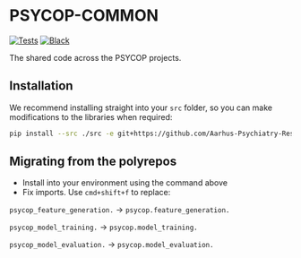 # PSYCOP-COMMON

<!-- [![PyPI](https://img.shields.io/pypi/v/psycop-common.svg)][pypi status] -->
<!-- [![Python Version](https://img.shields.io/pypi/pyversions/psycop-common)][pypi status] -->
[![Tests](https://github.com/Aarhus-Psychiatry-Research/psycop-common/actions/workflows/tests.yml/badge.svg)][tests]
[![Black](https://img.shields.io/badge/code%20style-black-000000.svg)][black]

[pypi status]: https://pypi.org/project/psycop-common/
[tests]: https://github.com/Aarhus-Psychiatry-Research/psycop-common/actions?workflow=Tests
[black]: https://github.com/psf/black


<!-- start short-description -->

The shared code across the PSYCOP projects.

<!-- end short-description -->

## Installation

We recommend installing straight into your `src` folder, so you can make modifications to the libraries when required:

```bash
pip install --src ./src -e git+https://github.com/Aarhus-Psychiatry-Research/psycop-common#egg=psycop
```

## Migrating from the polyrepos
* Install into your environment using the command above
* Fix imports. Use `cmd+shift+f` to replace:

`psycop_feature_generation.` -> `psycop.feature_generation.`

`psycop_model_training.` -> `psycop.model_training.`

`psycop_model_evaluation.` -> `psycop.model_evaluation.`

<!--
To see more examples, see the [documentation].

# 📖 Documentation

| Documentation         |                                                          |
| --------------------- | -------------------------------------------------------- |
| 🔧 **[Installation]**  | Installation instructions on how to install this package |
| 📖 **[Documentation]** | A minimal and developing documentation                   |
| 👩‍💻 **[Tutorials]**     | Tutorials for using this package                         |
| 🎛️ **[API Reference]** | API reference for this package                           |
| 📚 **[FAQ]**           | Frequently asked questions                               |


# 💬 Where to ask questions

| Type                           |                        |
| ------------------------------ | ---------------------- |
| 📚 **FAQ**                      | [FAQ]                  |
| 🚨 **Bug Reports**              | [GitHub Issue Tracker] |
| 🎁 **Feature Requests & Ideas** | [GitHub Issue Tracker] |
| 👩‍💻 **Usage Questions**          | [GitHub Discussions]   |
| 🗯 **General Discussion**       | [GitHub Discussions]   |

[Documentation]: https://Aarhus-Psychiatry-Research.github.io/psycop-common/index.html
[Installation]: https://Aarhus-Psychiatry-Research.github.io/psycop-common/installation.html
[Tutorials]: https://Aarhus-Psychiatry-Research.github.io/psycop-common/tutorials.html
[API Reference]: https://Aarhus-Psychiatry-Research.github.io/psycop-common/references.html
[FAQ]: https://Aarhus-Psychiatry-Research.github.io/psycop-common/faq.html
[github issue tracker]: https://github.com/Aarhus-Psychiatry-Research/psycop-common/issues
[github discussions]: https://github.com/Aarhus-Psychiatry-Research/psycop-common/discussions
-->
